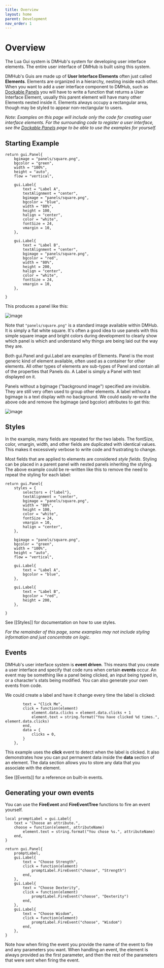```yaml
---
title: Overview
layout: home
parent: Development
nav_order: 1
---
```


# Overview

The Lua Gui system is DMHub's system for developing user interface elements. The entire user interface of DMHub is built using this system.

DMHub's Guis are made up of **User Interface Elements** often just called **Elements**. Elements are organized in a hierarchy, nesting inside each other. When you want to add a user interface component to DMHub, such as [Dockable Panels] you will have to write a function that returns a User Interface Element, usually this parent element will have many other Elements nested inside it. Elements always occupy a rectangular area, though may be styled to appear non-rectangular to users.

*Note: Examples on this page will include only the code for creating user interface elements. For the surrounding code to register a user interface, see the [Dockable Panels] page to be able to use the examples for yourself.*

## Starting Example

```
return gui.Panel{
	bgimage = "panels/square.png",
	bgcolor = "green",
	width = "100%",
	height = "auto",
	flow = "vertical",

	gui.Label{
		text = "Label A",
		textAlignment = "center",
		bgimage = "panels/square.png",
		bgcolor = "blue",
		width = "80%",
		height = 100,
		halign = "center",
		color = "white",
		fontSize = 24,
		vmargin = 10,
	},

	gui.Label{
		text = "Label B",
		textAlignment = "center",
		bgimage = "panels/square.png",
		bgcolor = "red",
		width = "80%",
		height = 200,
		halign = "center",
		color = "white",
		fontSize = 24,
		vmargin = 10,
	},

}
```

This produces a panel like this:

![image](https://cdn.discordapp.com/attachments/735956151547592804/995905270997864508/unknown.png)

Note that `"panels/square.png"` is a standard image available within DMHub. It is simply a flat white square. It's often a good idea to use panels with this simple square image and bright colors during development to clearly show which panel is which and understand why things are being laid out the way they are.

Both gui.Panel and gui.Label are examples of Elements. Panel is the most generic kind of element available, often used as a container for other elements. All other types of elements are sub-types of Panel and contain all of the properties that Panels do. A Label is simply a Panel with text displayed on it.

Panels without a bgimage ("background image") specified are invisible. They are still very often used to group other elements. A label without a bgimage is a text display with no background. We could easily re-write the above ode and remove the bgimage (and bgcolor) attributes to get this:

![image](https://user-images.githubusercontent.com/862626/178188310-c33f4e49-d6dc-47b3-853e-40d4cea1aa1d.png)

## Styles

In the example, many fields are repeated for the two labels. The fontSize, color, vmargin, width, and other fields are duplicated with identical values. This makes it excessively verbose to write code and frustrating to change.

Most fields that are applied to elements are considered *style fields*. Styling can be placed in a parent panel with nested panels inheriting the styling. The above example could be re-written like this to remove the need to repeat the styling for each label:

```
return gui.Panel{
	styles = {
		selectors = {"label"},
		textAlignment = "center",
		bgimage = "panels/square.png",
		width = "80%",
		height = 100,
		color = "white",
		fontSize = 24,
		vmargin = 10,
		halign = "center",
	},

	bgimage = "panels/square.png",
	bgcolor = "green",
	width = "100%",
	height = "auto",
	flow = "vertical",

	gui.Label{
		text = "Label A",
		bgcolor = "blue",
	},

	gui.Label{
		text = "Label B",
		bgcolor = "red",
		height = 200,
	},

}
```


See [[Styles]] for documentation on how to use styles.

*For the remainder of this page, some examples may not include styling information and just concentrate on logic*.

## Events

DMHub's user interface system is **event driven**. This means that you create a user interface and specify that code runs when certain **events** occur. An event may be something like a panel being clicked, an input being typed in, or a character's stats being modified. You can also generate your own events from code.

We could create a label and have it change every time the label is clicked:

```	gui.Label{
		text = "Click Me",
		click = function(element)
			element.data.clicks = element.data.clicks + 1
			element.text = string.format("You have clicked %d times.", element.data.clicks)
		end,
		data = {
			clicks = 0,
		}
	},
```

This example uses the **click** event to detect when the label is clicked. It also demonstrates how you can put permanent data inside the **data** section of an element. The data section allows you to store any data that you associate with the element.

See [[Events]] for a reference on built-in events.

## Generating your own events

You can use the **FireEvent** and **FireEventTree** functions to fire an event yourself.

```
local promptLabel = gui.Label{
	text = "Choose an attribute.",
	choose = function(element, attributeName)
		element.text = string.format("You chose %s.", attributeName)
	end,
}

return gui.Panel{
	promptLabel,
	gui.Label{
		text = "Choose Strength",
		click = function(element)
			promptLabel.FireEvent("choose", "Strength")
		end,
	},
	gui.Label{
		text = "Choose Dexterity",
		click = function(element)
			promptLabel.FireEvent("choose", "Dexterity")
		end,
	},
	gui.Label{
		text = "Choose Wisdom",
		click = function(element)
			promptLabel.FireEvent("choose", "Wisdom")
		end,
	},
}
```

Note how when firing the event you provide the name of the event to fire and any parameters you want. When handling an event, the element is always provided as the first parameter, and then the rest of the parameters that were sent when firing the event.

[Dockable Panels]: /docs/tutorials/tut-dockable-panel.html